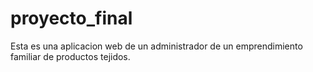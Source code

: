 # proyecto_final
Esta es una aplicacion web de un administrador de un emprendimiento familiar de productos tejidos.
